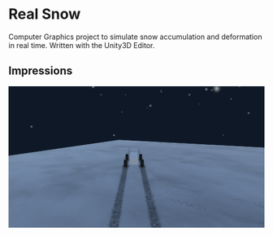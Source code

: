# Real Snow
Computer Graphics project to simulate snow accumulation and deformation in real time.
Written with the Unity3D Editor.

## Impressions
![Screenshot](images/tracks.png)